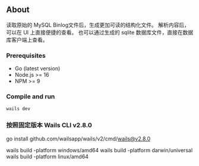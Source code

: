 ## About

读取原始的 MySQL Binlog文件后，生成更加可读的结构化文件。 解析内容后，可以在 UI 上直接便捷的查看。
也可以通过生成的 sqlite 数据库文件，直接在数据库客户端上查看。

### Prerequisites

* Go (latest version)
* Node.js >= 16
* NPM >= 9

### Compile and run

```bash
wails dev
```

### 按照固定版本 Wails CLI v2.8.0
go install github.com/wailsapp/wails/v2/cmd/wails@v2.8.0


wails build  -platform  windows/amd64
wails build  -platform  darwin/universal
wails build  -platform  linux/amd64